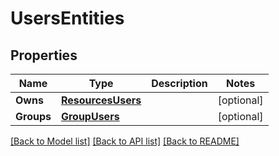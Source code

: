 # UsersEntities

## Properties

Name | Type | Description | Notes
------------ | ------------- | ------------- | -------------
**Owns** | [**ResourcesUsers**](ResourcesUsers.md) |  | [optional] 
**Groups** | [**GroupUsers**](GroupUsers.md) |  | [optional] 

[[Back to Model list]](../README.md#documentation-for-models) [[Back to API list]](../README.md#documentation-for-api-endpoints) [[Back to README]](../README.md)


